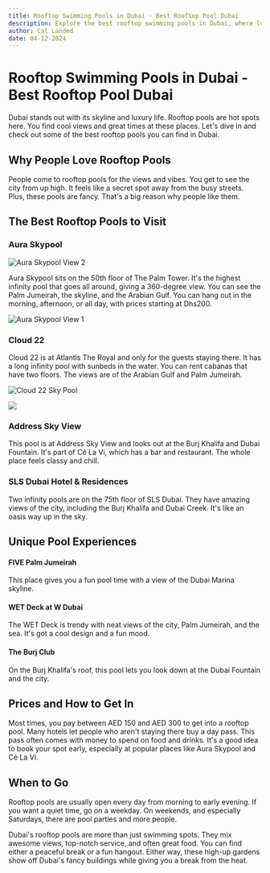```yaml
---
title: Rooftop Swimming Pools in Dubai - Best Rooftop Pool Dubai
description: Explore the best rooftop swimming pools in Dubai, where luxury meets relaxation. Discover stunning views, exclusive access, and unforgettable experiences.
author: Cal Landed
date: 04-12-2024
---
```


# Rooftop Swimming Pools in Dubai - Best Rooftop Pool Dubai

Dubai stands out with its skyline and luxury life. Rooftop pools are hot spots here. You find cool views and great times at these places. Let's dive in and check out some of the best rooftop pools you can find in Dubai.

## Why People Love Rooftop Pools

People come to rooftop pools for the views and vibes. You get to see the city from up high. It feels like a secret spot away from the busy streets. Plus, these pools are fancy. That's a big reason why people like them.

## The Best Rooftop Pools to Visit

### Aura Skypool

![Aura Skypool View 2](https://usercontent.one/wp/auraskypool.com/wp-content/uploads/2023/07/aura182-1-2.jpg)

Aura Skypool sits on the 50th floor of The Palm Tower. It's the highest infinity pool that goes all around, giving a 360-degree view. You can see the Palm Jumeirah, the skyline, and the Arabian Gulf. You can hang out in the morning, afternoon, or all day, with prices starting at Dhs200.

![Aura Skypool View 1](https://usercontent.one/wp/auraskypool.com/wp-content/uploads/2023/07/DSC_2840-2-1.jpg)

### Cloud 22

Cloud 22 is at Atlantis The Royal and only for the guests staying there. It has a long infinity pool with sunbeds in the water. You can rent cabanas that have two floors. The views are of the Arabian Gulf and Palm Jumeirah.

![Cloud 22 Sky Pool](img/cloud-sky-pool-dubai.png)

[![](https://markdown-videos-api.jorgenkh.no/youtube/2nozp02vi5M)](https://youtu.be/2nozp02vi5M)

### Address Sky View

This pool is at Address Sky View and looks out at the Burj Khalifa and Dubai Fountain. It's part of Cé La Vi, which has a bar and restaurant. The whole place feels classy and chill.

### SLS Dubai Hotel & Residences

Two infinity pools are on the 75th floor of SLS Dubai. They have amazing views of the city, including the Burj Khal​ifa and Dubai Creek. It's like an oasis way up in the sky.

## Unique Pool Experiences

#### FIVE Palm Jumeirah

This place gives you a fun pool time with a view of the Dubai Marina skyline.

#### WET Deck at W Dubai

The WET Deck is trendy with neat views of the city, Palm Jumeirah, and the sea. It's got a cool design and a fun mood.

#### The Burj Club

On the Burj Khalifa's roof, this pool lets you look down at the Dubai Fountain and the city.

## Prices and How to Get In

Most times, you pay between AED 150 and AED 300 to get into a rooftop pool. Many hotels let people who aren't staying there buy a day pass. This pass often comes with money to spend on food and drinks. It's a good idea to book your spot early, especially at popular places like Aura Skypool and Cé La Vi.

## When to Go

Rooftop pools are usually open every day from morning to early evening. If you want a quiet time, go on a weekday. On weekends, and especially Saturdays, there are pool parties and more people.

Dubai's rooftop pools are more than just swimming spots. They mix awesome views, top-notch service, and often great food. You can find either a peaceful break or a fun hangout. Either way, these high-up gardens show off Dubai's fancy buildings while giving you a break from the heat.
